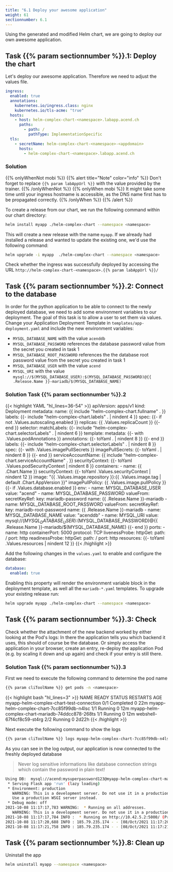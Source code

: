 ```yaml
---
title: "6.1 Deploy your awesome application"
weight: 61
sectionnumber: 6.1
---
```


Using the generated and modified Helm chart, we are going to deploy our own awesome application.


## Task {{% param sectionnumber %}}.1: Deploy the chart

Let's deploy our awesome application. Therefore we need to adjust the values file.

```yaml
ingress:
  enabled: true
  annotations:
    kubernetes.io/ingress.class: nginx
    kubernetes.io/tls-acme: "true"
  hosts:
    - host: helm-complex-chart-<namespace>.labapp.acend.ch
      paths:
        - path: /
          pathType: ImplementationSpecific
  tls:
    - secretName: helm-complex-chart-<namespace>-<appdomain>
      hosts:
        - helm-complex-chart-<namespace>.labapp.acend.ch
```


### Solution


{{% onlyWhenNot mobi %}}
{{% alert title="Note" color="info" %}}
Don't forget to replace `{{% param labAppUrl %}}` with the value provided by the trainer.
{{% /onlyWhenNot %}}
{{% onlyWhen mobi %}}
It might take some time until your ingress hostname is accessible, as the DNS name first has to be propagated correctly.
{{% /onlyWhen %}}
{{% /alert %}}


To create a release from our chart, we run the following command within our chart directory:

```bash
helm install myapp ./helm-complex-chart --namespace <namespace>
```

This will create a new release with the name `myapp`. If we already had installed a release and wanted to update the existing one, we'd use the following command:

```bash
helm upgrade -i myapp  ./helm-complex-chart --namespace <namespace>
```

Check whether the ingress was successfully deployed by accessing the URL `http://helm-complex-chart-<namespace>.{{% param labAppUrl %}}/`


## Task {{% param sectionnumber %}}.2: Connect to the database

In order for the python application to be able to connect to the newly deployed database, we need to add some environment variables to our deployment. The goal of this task is to allow a user to set them via values.
Change your Application Deployment Template in `templates/app-deployment.yaml` and include the new environment variables:

* `MYSQL_DATABASE_NAME` with the value `acenddb`
* `MYSQL_DATABASE_PASSWORD` references the database password value from the secret you created in task 1
* `MYSQL_DATABASE_ROOT_PASSWORD` references the the database root password value from the secret you created in task 1
* `MYSQL_DATABASE_USER` with the value `acend`
* `MYSQL_URI` with the value `mysql://$(MYSQL_DATABASE_USER):$(MYSQL_DATABASE_PASSWORD)@{{ .Release.Name }}-mariadb/$(MYSQL_DATABASE_NAME)`


### Solution Task {{% param sectionnumber %}}.2


{{< highlight YAML "hl_lines=36-54" >}}
apiVersion: apps/v1
kind: Deployment
metadata:
  name: {{ include "helm-complex-chart.fullname" . }}
  labels:
    {{- include "helm-complex-chart.labels" . | nindent 4 }}
spec:
  {{- if not .Values.autoscaling.enabled }}
  replicas: {{ .Values.replicaCount }}
  {{- end }}
  selector:
    matchLabels:
      {{- include "helm-complex-chart.selectorLabels" . | nindent 6 }}
  template:
    metadata:
      {{- with .Values.podAnnotations }}
      annotations:
        {{- toYaml . | nindent 8 }}
      {{- end }}
      labels:
        {{- include "helm-complex-chart.selectorLabels" . | nindent 8 }}
    spec:
      {{- with .Values.imagePullSecrets }}
      imagePullSecrets:
        {{- toYaml . | nindent 8 }}
      {{- end }}
      serviceAccountName: {{ include "helm-complex-chart.serviceAccountName" . }}
      securityContext:
        {{- toYaml .Values.podSecurityContext | nindent 8 }}
      containers:
        - name: {{ .Chart.Name }}
          securityContext:
            {{- toYaml .Values.securityContext | nindent 12 }}
          image: "{{ .Values.image.repository }}:{{ .Values.image.tag | default .Chart.AppVersion }}"
          imagePullPolicy: {{ .Values.image.pullPolicy }}
          {{- if .Values.database.enabled }}
          env:
          - name: MYSQL_DATABASE_USER
            value: "acend"
          - name: MYSQL_DATABASE_PASSWORD
            valueFrom:
              secretKeyRef:
                key: mariadb-password
                name: {{ .Release.Name }}-mariadb
          - name: MYSQL_DATABASE_ROOT_PASSWORD
            valueFrom:
              secretKeyRef:
                key: mariadb-root-password
                name: {{ .Release.Name }}-mariadb
          - name: MYSQL_DATABASE_NAME
            value: "acenddb"
          - name: MYSQL_URI
            value: mysql://$(MYSQL_DATABASE_USER):$(MYSQL_DATABASE_PASSWORD)@{{ .Release.Name }}-mariadb/$(MYSQL_DATABASE_NAME)
          {{- end }}
          ports:
            - name: http
              containerPort: 5000
              protocol: TCP
          livenessProbe:
            httpGet:
              path: /
              port: http
          readinessProbe:
            httpGet:
              path: /
              port: http
          resources:
            {{- toYaml .Values.resources | nindent 12 }}
{{< /highlight >}}

Add the following changes in the `values.yaml` to enable and configure the database:

```yaml
database:
  enabled: true
```

Enabling this property will render the environment variable block in the deployment template, as well all the `mariadb-*.yaml` templates.
To upgrade your existing release run:

```bash
helm upgrade myapp ./helm-complex-chart --namespace <namespace>
```


## Task {{% param sectionnumber %}}.3: Check


Check whether the attachment of the new backend worked by either looking at the Pod's logs: In there the application tells you which backend it uses, this should of course be the database. Or simply access the application in your browser, create an entry, re-deploy the application Pod (e.g. by scaling it down and up again) and check if your entry is still there.


### Solution Task {{% param sectionnumber %}}.3


First we need to execute the following command to determine the pod name
```bash
{{% param cliToolName %}} get pods -n <namespace>
```

{{< highlight bash "hl_lines=3" >}}
NAME                                    READY   STATUS      RESTARTS   AGE
myapp-helm-complex-chart-test-connection          0/1     Completed   0          22m
myapp-helm-complex-chart-7cc85f99db-n4lsc          1/1     Running     0          12m
myapp-helm-complex-chart-mariadb-74ddcc878-268ts   1/1     Running     0          12m
webshell-67f4cf8c59-st4rg               2/2     Running     0          2d22h
{{< /highlight >}}

Next execute the following command to show the logs
```bash
{{% param cliToolName %}} logs myapp-helm-complex-chart-7cc85f99db-n4lsc
```


As you can see in the log output, our application is now connected to the freshly deployed database
> Never log sensitive informations like database connection strings which contain the password in plain text!

```bash
Using DB:  mysql://acend:mysuperpassword123@myapp-helm-complex-chart-mariadb/acenddb
 * Serving Flask app 'run' (lazy loading)
 * Environment: production
   WARNING: This is a development server. Do not use it in a production deployment.
   Use a production WSGI server instead.
 * Debug mode: off
2021-10-08 11:17:17,783 WARNING:  * Running on all addresses.
   WARNING: This is a development server. Do not use it in a production deployment.
2021-10-08 11:17:17,784 INFO :  * Running on http://10.42.5.2:5000/ (Press CTRL+C to quit)
2021-10-08 11:17:20,688 INFO : 185.79.235.174 - - [08/Oct/2021 11:17:20] "GET / HTTP/1.1" 200 -
2021-10-08 11:17:21,758 INFO : 185.79.235.174 - - [08/Oct/2021 11:17:21] "GET / HTTP/1.1" 200 -
```


## Task {{% param sectionnumber %}}.8: Clean up


Uninstall the app

```bash
helm uninstall myapp --namespace <namespace>
```
